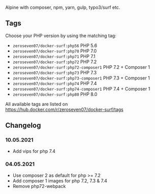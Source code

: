 Alpine with composer, npm, yarn, gulp, typo3/surf etc.

## Tags

Choose your PHP version by using the matching tag:

* `zeroseven07/docker-surf:php56` PHP 5.6
* `zeroseven07/docker-surf:php70` PHP 7.0
* `zeroseven07/docker-surf:php71` PHP 7.1
* `zeroseven07/docker-surf:php72` PHP 7.2
* `zeroseven07/docker-surf:php72-composer1` PHP 7.2 + Composer 1
* `zeroseven07/docker-surf:php73` PHP 7.3
* `zeroseven07/docker-surf:php73-composer1` PHP 7.3 + Composer 1
* `zeroseven07/docker-surf:php74` PHP 7.4
* `zeroseven07/docker-surf:php74-composer1` PHP 7.4 + Composer 1
* `zeroseven07/docker-surf:php80` PHP 8.0

All available tags are listed on <https://hub.docker.com/r/zeroseven07/docker-surf/tags>

## Changelog

### 10.05.2021

* Add vips for php 7.4

### 04.05.2021

* Use composer 2 as default for php >= 7.2
* Add composer 1 images for php 7.2, 7.3 & 7.4
* Remove php72-webpack
